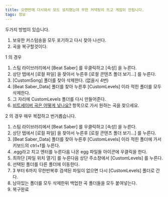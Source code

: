 ```yaml
---
title: 오랜만에 다시와서 모드 설치했는데 무한 커넥팅이 뜨고 게임이 안됩니다.
tags: 정보
---
```


두가지 방법이 있습니다.
1. 보유한 커스텀송을 모두 포기하고 다시 찾아 나선다.
2. 곡을 복구할것이다.

1 의 경우

1. 스팀 라이브러리에서 [Beat Saber] 를 우클릭하고 [속성] 을 누른다.
2. 상단 탭에서 [로컬 파일] 을 찾아서 누른후 [로컬 콘텐츠 폴더 보기...] 를 누른다.
3. [CustomSong] 폴더를 찾아 삭제한다. (없을시 4번)
4. [Beat Saber_Data] 폴더를 찾아 누른후 [CustomLevels] 이라 적힌 폴더를 모두 삭제한다.
5. 그 자리에 CustomLevels 폴더를 다시 만들어준다.
6. [비트세이버 곡은 어떻게 넣나요?](/2023/02/10/how-to-put-song.html) 항목으로 가서 원하는 곡을 찾으세요.

2 의 경우 매우 복잡하고 번거롭습니다.

1. 스팀 라이브러리에서 [Beat Saber] 를 우클릭하고 [속성] 을 누른다.
2. 상단 탭에서 [로컬 파일] 을 찾아서 누른후 [로컬 콘텐츠 폴더 보기...] 를 누른다.
3. [Beat Saber_Data] 폴더를 찾아 누른후 [CustomLevels] 이라 적힌 폴더에 가서 키보드의 ctrl+f를 누른다.
4. .egg라고 치고 엔터를 누른다음 나온 egg 파일들 아이콘에 우클릭을 한다.
5. 최하단 [파일 위치 열기] 를 누른다음 상단 주소창에서 [CustomLevels] 를 누른다.
6. 선택된 폴더를 다른 폴더에 이동한다.
7. 3 부터 6까지 무한반복후 검색된 파일이 없으면 다시 [CustomLevels] 폴더로 간다.
8. 남아있는 폴더를 모두 삭제한뒤 백업한 곡 폴더들을 모두 붙여넣는다.
9. 복구완료